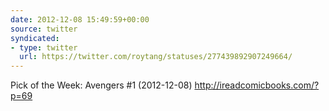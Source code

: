```yaml
---
date: 2012-12-08 15:49:59+00:00
source: twitter
syndicated:
- type: twitter
  url: https://twitter.com/roytang/statuses/277439892907249664/
---
```


Pick of the Week: Avengers #1 (2012-12-08) http://ireadcomicbooks.com/?p=69
